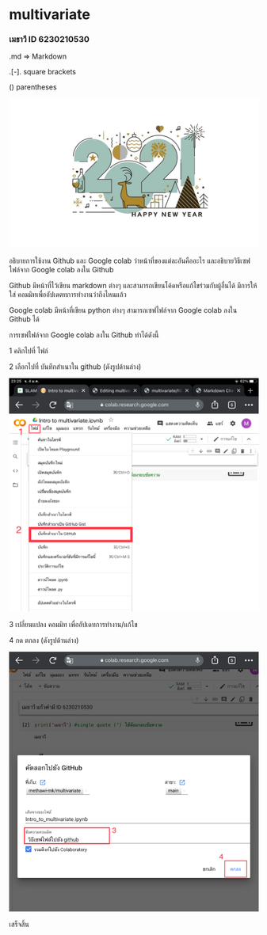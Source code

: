 # multivariate

### เมธาวี ID 6230210530

.md => Markdown 

.[-]. square brackets

() parentheses

![pic](BB576B85-20E3-45FA-8DC7-781029E4DBF8.jpeg)

อธิบายการใช้งาน Github และ Google colab ว่าหน้าที่ของแต่ละอันคืออะไร และอธิบายวิธีเซฟไฟล์จาก Google colab ลงใน Github


Github มีหน้าที่ไว้เขียน markdown ต่างๆ และสามารถเขียนโค้ดหรือแก้ไขร่วมกับผู้อื่นได้ มีการให้ใส่ คอมมิทเพื่ออัปเดตทการทำงานว่าถึงไหนแล้ว

Google colab มีหน้าที่เขียน python ต่างๆ สามารถเซฟไฟล์จาก Google colab ลงใน Github ได้ 

การเซฟไฟล์จาก Google colab ลงใน Github ทำได้ดังนี้

1 คลิกไปที่ ไฟล์ 

2 เลือกไปที่ บันทึกสำเนาใน github (ดังรูปด้านล่าง)

![1-2](96EF432D-9671-45FB-B8F1-49000ABC8038.jpeg)

3 เปลี่ยนแปลง คอมมิท เพื่ออัปเดทการทำงาน/แก้ไข

4 กด ตกลง (ดังรูปด้านล่าง)

![3-4](07EFF82E-A29C-48EF-B290-FD323E1A45DC.jpeg)

เสร็จสิ้น
